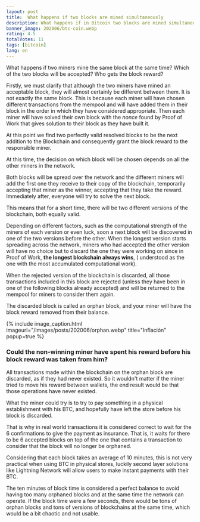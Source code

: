 ```yaml
---
layout: post
title:  What happens if two blocks are mined simultaneously
description: What happens if in Bitcoin two blocks are mined simultaneously
banner_image: 202006/btc-coin.webp
rating: 4.5
totalVotes: 11
tags: [bitcoin]
lang: en
---
```


What happens if two miners mine the same block at the same time? Which of the two blocks will be accepted? Who gets the block reward?

<!--more-->

Firstly, we must clarify that although the two miners have mined an acceptable block, they will almost certainly be different between them. It is not exactly the same block. This is because each miner will have chosen different transactions from the mempool and will have added them in their block in the order in which they have considered appropriate. Then each miner will have solved their own block with the *nonce* found by Proof of Work that gives solution to their block as they have built it.

At this point we find two perfectly valid resolved blocks to be the next addition to the Blockchain and consequently grant the block reward to the responsible miner.

At this time, the decision on which block will be chosen depends on all the other miners in the network.

Both blocks will be spread over the network and the different miners will add the first one they receive to their copy of the blockchain, temporarily accepting that miner as the winner, accepting that they take the reward. Immediately after, everyone will try to solve the next block.

This means that for a short time, there will be two different versions of the blockchain, both equally valid.

Depending on different factors, such as the computational strength of the miners of each version or even luck, soon a next block will be discovered in one of the two versions before the other. When the longest version starts spreading across the network, miners who had accepted the other version will have no choice but to discard the one they were working on since in Proof of Work, **the longest blockchain always wins**, ( understood as the one with the most accumulated computational work).

When the rejected version of the blockchain is discarded, all those transactions included in this block are rejected (unless they have been in one of the following blocks already accepted) and will be returned to the mempool for miners to consider them again.

The discarded block is called an orphan block, and your miner will have the block reward removed from their balance.

{% include image_caption.html imageurl="/images/posts/202006/orphan.webp" title="Inflación" popup=true %}

### Could the non-winning miner have spent his reward before his block reward was taken from him?

All transactions made within the blockchain on the orphan block are discarded, as if they had never existed. So it wouldn't matter if the miner tried to move his reward between wallets, the end result would be that those operations have never existed.

What the miner could try is to try to pay something in a physical establishment with his BTC, and hopefully have left the store before his block is discarded.

That is why in real world transactions it is considered correct to wait for the 6 confirmations to give the payment as insurance. That is, it waits for there to be 6 accepted blocks on top of the one that contains a transaction to consider that the block will no longer be orphaned.

Considering that each block takes an average of 10 minutes, this is not very practical when using BTC in physical stores, luckily second layer solutions like Lightning Network will allow users to make instant payments with their BTC.

The ten minutes of block time is considered a perfect balance to avoid having too many orphaned blocks and at the same time the network can operate. If the block time were a few seconds, there would be tons of orphan blocks and tons of versions of blockchains at the same time, which would be a bit chaotic and not usable.


